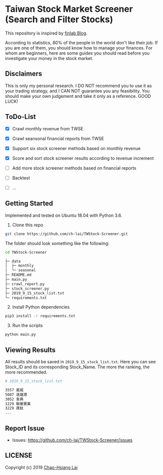 # Taiwan Stock Market Screener (Search and Filter Stocks)
This repository is inspired by [finlab Blog](https://www.finlab.tw/).

According to statistics, 80% of the people in the world don't like their job. If you are one of them, you should know how to manage your finances. For whom are beginners, here are some guides you should read before you investigate your money in the stock market.

## Disclaimers
This is only my personal research. I DO NOT recommend you to use it as your trading strategy, and I CAN NOT guarantee you any feasibility. You should make your own judgement and take it only as a reference. GOOD LUCK!


## ToDo-List
- [x] Crawl monthly revenue from TWSE
- [x] Crawl seansonal financial reports from TWSE
- [x] Support six stock screener methods based on monthly revenue
- [x] Score and sort stock screener results according to revenue increment
- [ ] Add more stock screener methods based on financial reports
- [ ] Backtest
- [ ] ...


## Getting Started
Implemented and tested on Ubuntu 18.04 with Python 3.6.

1. Clone this repo
```bash
git clone https://github.com/ch-lai/TWStock-Screener.git
```
The folder should look something like the following:
```bash
cd TWStock-Screener

├─ data
│  ├─ monthly
│  └─ seasonal
├─ README.md
├─ main.py
├─ crawl_report.py
├─ stock_screener.py
├─ 2019_9_15_stock_list.txt
└─ requirements.txt
```


2. Install Python dependencies
```bash
pip3 install -r requirements.txt
```

3. Run the scripts
```bash
python main.py
```


## Viewing Results
All results should be saved in `2019_9_15_stock_list.txt`. Here you can see Stock_ID and its corresponding Stock_Name. The more the ranking, the more recommended.
```bash
# 2019_9_15_stock_list.txt

3557 嘉威
5607 遠雄港
3052 夆典
1229 聯華實業
3229 晟鈦
...
```


## Report Issue
- Issues: https://github.com/ch-lai/TWStock-Screener/issues

## LICENSE
Copyright (c) 2019 [Chao-Hsiang Lai](https://github.com/ch-lai)